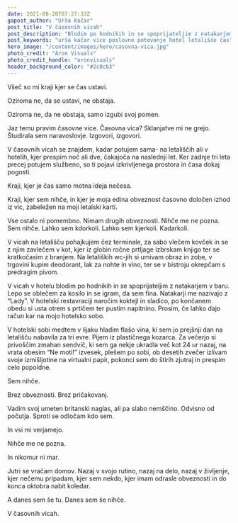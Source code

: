 ```yaml
---
date: 2021-08-28T07:27:33Z
gapost_author: "Urša Kačar"
post_title: "V časovnih vicah"
post_description: "Blodim po hodnikih in se spoprijateljim z natakarjem v baru. Lepo se oblečem za kosilo in se igram, da sem fina. Natakarji me nazivajo z “Lady”. V hotelski restavraciji naročim koktejl in sladico, po končanem obedu si usta otrem s prtičem ter pustim napitnino. Prosim, če lahko dajo račun kar na mojo hotelsko sobo."
post_keywords: "urša kačar vice poslovno potovanje hotel letališče čas"
hero_image: "/content/images/hero/casovna-vica.jpg"
photo_credit: "Aron Visuals"
photo_credit_handle: "aronvisuals"
header_background_color: "#2c8cb3"
---
```


Všeč so mi kraji kjer se čas ustavi.

Oziroma ne, da se ustavi, ne obstaja.

Oziroma ne, da ne obstaja, samo izgubi svoj pomen.

Jaz temu pravim časovne vice. Časovna vica? Sklanjatve mi ne grejo. Študirala sem naravoslovje. Izgovori, izgovori.

V časovnih vicah se znajdem, kadar potujem sama- na letališčih ali v hotelih, kjer prespim noč ali dve, čakajoča na naslednji let. Ker zadnje tri leta precej potujem službeno, so ti pojavi izkrivljenega prostora in časa dokaj pogosti.

Kraji, kjer je čas samo motna ideja nečesa.

Kraji, kjer sem nihče, in kjer je moja edina obveznost časovno določen izhod iz vic, zabeležen na moji letalski karti.

Vse ostalo ni pomembno. Nimam drugih obveznosti. Nihče me ne pozna. Sem nihče. Lahko sem kdorkoli. Lahko sem kjerkoli. Kadarkoli.

V vicah na letališču pohajkujem čez terminale, za sabo vlečem kovček in se z njim zavlečem v kot, kjer iz globin ročne prtljage izbrskam knjigo ter se kratkočasim z branjem. Na letaliških wc-jih si umivam obraz in zobe, v trgovini kupim deodorant, lak za nohte in vino, ter se v bistroju okrepčam s predragim pivom.

V vicah v hotelu blodim po hodnikih in se spoprijateljim z natakarjem v baru. Lepo se oblečem za kosilo in se igram, da sem fina. Natakarji me nazivajo z “Lady”. V hotelski restavraciji naročim koktejl in sladico, po končanem obedu si usta otrem s prtičem ter pustim napitnino. Prosim, če lahko dajo račun kar na mojo hotelsko sobo.

V hotelski sobi medtem v lijaku hladim flašo vina, ki sem jo prejšnji dan na letališču nabavila za tri evre. Pijem iz plastičnega kozarca. Za večerjo si privoščim zmahan sendvič, ki sem ga nekje ukradla več kot 24 ur nazaj, na vrata obesim “Ne moti!” izvesek, plešem po sobi, ob desetih zvečer izlivam svoje izmišljotine na virtualni papir, pokonci sem do štirih zjutraj in prespim celo popoldne.

Sem nihče.

Brez obveznosti. Brez pričakovanj.

Vadim svoj umeten britanski naglas, ali pa slabo nemščino. Odvisno od počutja. Sproti se odločam kdo sem.

In vsi mi verjamejo.

Nihče me ne pozna.

In nikomur ni mar.

Jutri se vračam domov. Nazaj v svojo rutino, nazaj na delo, nazaj v življenje, kjer nečemu pripadam, kjer sem nekdo, kjer imam odrasle obveznosti in do konca oktobra nabit koledar.

A danes sem še tu. Danes sem še nihče.

V časovnih vicah.
